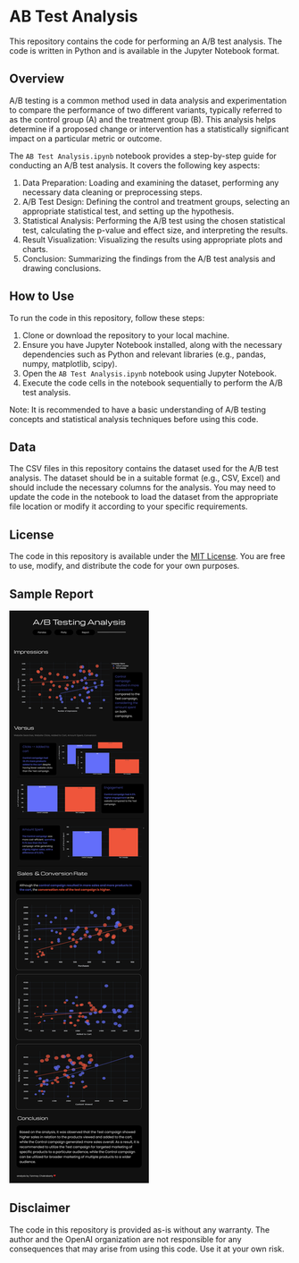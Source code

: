 # AB Test Analysis
This repository contains the code for performing an A/B test analysis. The code is written in Python and is available in the Jupyter Notebook format.

## Overview
A/B testing is a common method used in data analysis and experimentation to compare the performance of two different variants, typically referred to as the control group (A) and the treatment group (B). This analysis helps determine if a proposed change or intervention has a statistically significant impact on a particular metric or outcome.

The `AB Test Analysis.ipynb` notebook provides a step-by-step guide for conducting an A/B test analysis. It covers the following key aspects:
1. Data Preparation: Loading and examining the dataset, performing any necessary data cleaning or preprocessing steps.
2. A/B Test Design: Defining the control and treatment groups, selecting an appropriate statistical test, and setting up the hypothesis.
3. Statistical Analysis: Performing the A/B test using the chosen statistical test, calculating the p-value and effect size, and interpreting the results.
4. Result Visualization: Visualizing the results using appropriate plots and charts.
5. Conclusion: Summarizing the findings from the A/B test analysis and drawing conclusions.

## How to Use
To run the code in this repository, follow these steps:
1. Clone or download the repository to your local machine.
2. Ensure you have Jupyter Notebook installed, along with the necessary dependencies such as Python and relevant libraries (e.g., pandas, numpy, matplotlib, scipy).
3. Open the `AB Test Analysis.ipynb` notebook using Jupyter Notebook.
4. Execute the code cells in the notebook sequentially to perform the A/B test analysis.

Note: It is recommended to have a basic understanding of A/B testing concepts and statistical analysis techniques before using this code.

## Data
The CSV files in this repository contains the dataset used for the A/B test analysis. The dataset should be in a suitable format (e.g., CSV, Excel) and should include the necessary columns for the analysis. You may need to update the code in the notebook to load the dataset from the appropriate file location or modify it according to your specific requirements.

## License
The code in this repository is available under the [MIT License](https://opensource.org/licenses/MIT). You are free to use, modify, and distribute the code for your own purposes.

## Sample Report
![report](https://github.com/tanmaychk/AB-test-analysis/blob/0b19a2aef59e33e38401eb794bbfa6316ed10a80/report%20as%20png.png)

## Disclaimer
The code in this repository is provided as-is without any warranty. The author and the OpenAI organization are not responsible for any consequences that may arise from using this code. Use it at your own risk.
